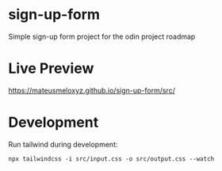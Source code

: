 # sign-up-form

Simple sign-up form project for the odin project roadmap

# Live Preview

https://mateusmeloxyz.github.io/sign-up-form/src/

# Development

Run tailwind during development:

```npx tailwindcss -i src/input.css -o src/output.css --watch```